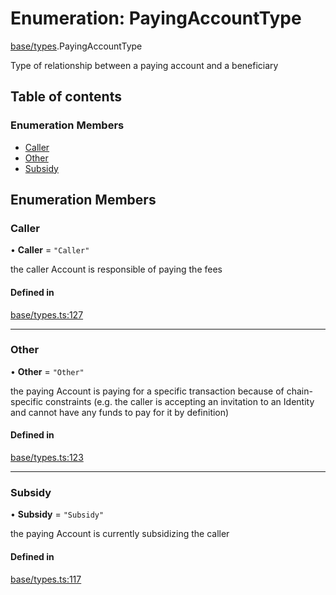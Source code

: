 # Enumeration: PayingAccountType

[base/types](../wiki/base.types).PayingAccountType

Type of relationship between a paying account and a beneficiary

## Table of contents

### Enumeration Members

- [Caller](../wiki/base.types.PayingAccountType#caller)
- [Other](../wiki/base.types.PayingAccountType#other)
- [Subsidy](../wiki/base.types.PayingAccountType#subsidy)

## Enumeration Members

### Caller

• **Caller** = ``"Caller"``

the caller Account is responsible of paying the fees

#### Defined in

[base/types.ts:127](https://github.com/PolymeshAssociation/polymesh-sdk/blob/fe2e6dd1/src/base/types.ts#L127)

___

### Other

• **Other** = ``"Other"``

the paying Account is paying for a specific transaction because of
  chain-specific constraints (e.g. the caller is accepting an invitation to an Identity
  and cannot have any funds to pay for it by definition)

#### Defined in

[base/types.ts:123](https://github.com/PolymeshAssociation/polymesh-sdk/blob/fe2e6dd1/src/base/types.ts#L123)

___

### Subsidy

• **Subsidy** = ``"Subsidy"``

the paying Account is currently subsidizing the caller

#### Defined in

[base/types.ts:117](https://github.com/PolymeshAssociation/polymesh-sdk/blob/fe2e6dd1/src/base/types.ts#L117)
